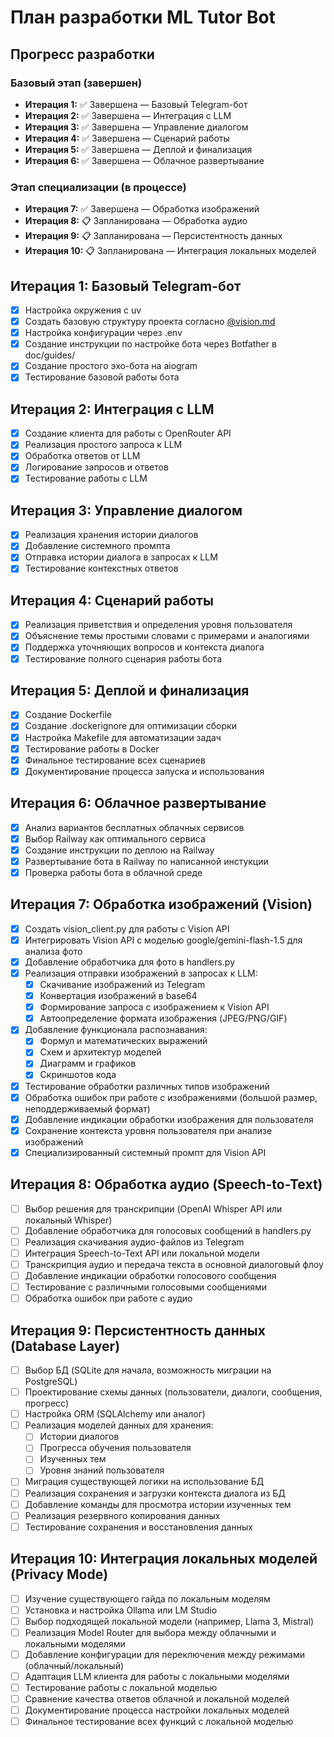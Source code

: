 # План разработки ML Tutor Bot

## Прогресс разработки

### Базовый этап (завершен)
- **Итерация 1:** ✅ Завершена — Базовый Telegram-бот
- **Итерация 2:** ✅ Завершена — Интеграция с LLM
- **Итерация 3:** ✅ Завершена — Управление диалогом
- **Итерация 4:** ✅ Завершена — Сценарий работы
- **Итерация 5:** ✅ Завершена — Деплой и финализация
- **Итерация 6:** ✅ Завершена — Облачное развертывание

### Этап специализации (в процессе)
- **Итерация 7:** ✅ Завершена — Обработка изображений
- **Итерация 8:** 📋 Запланирована — Обработка аудио
- **Итерация 9:** 📋 Запланирована — Персистентность данных
- **Итерация 10:** 📋 Запланирована — Интеграция локальных моделей

## Итерация 1: Базовый Telegram-бот
- [x] Настройка окружения с uv
- [x] Создать базовую структуру проекта согласно [@vision.md](vision.md)
- [x] Настройка конфигурации через .env
- [x] Создание инструкции по настройке бота через Botfather в doc/guides/
- [x] Создание простого эхо-бота на aiogram
- [x] Тестирование базовой работы бота

## Итерация 2: Интеграция с LLM
- [x] Создание клиента для работы с OpenRouter API
- [x] Реализация простого запроса к LLM
- [x] Обработка ответов от LLM
- [x] Логирование запросов и ответов
- [x] Тестирование работы с LLM

## Итерация 3: Управление диалогом
- [x] Реализация хранения истории диалогов
- [x] Добавление системного промпта
- [x] Отправка истории диалога в запросах к LLM
- [x] Тестирование контекстных ответов

## Итерация 4: Сценарий работы
- [x] Реализация приветствия и определения уровня пользователя
- [x] Объяснение темы простыми словами с примерами и аналогиями
- [x] Поддержка уточняющих вопросов и контекста диалога
- [x] Тестирование полного сценария работы бота

## Итерация 5: Деплой и финализация
- [x] Создание Dockerfile
- [x] Создание .dockerignore для оптимизации сборки
- [x] Настройка Makefile для автоматизации задач
- [x] Тестирование работы в Docker
- [x] Финальное тестирование всех сценариев
- [x] Документирование процесса запуска и использования

## Итерация 6: Облачное развертывание
- [x] Анализ вариантов бесплатных облачных сервисов
- [x] Выбор Railway как оптимального сервиса
- [x] Создание инструкции по деплою на Railway
- [x] Развертывание бота в Railway по написанной инстукции 
- [x] Проверка работы бота в облачной среде

## Итерация 7: Обработка изображений (Vision)
- [x] Создать vision_client.py для работы с Vision API
- [x] Интегрировать Vision API с моделью google/gemini-flash-1.5 для анализа фото
- [x] Добавление обработчика для фото в handlers.py
- [x] Реализация отправки изображений в запросах к LLM:
  - [x] Скачивание изображений из Telegram
  - [x] Конвертация изображений в base64
  - [x] Формирование запроса с изображением к Vision API
  - [x] Автоопределение формата изображения (JPEG/PNG/GIF)
- [x] Добавление функционала распознавания:
  - [x] Формул и математических выражений
  - [x] Схем и архитектур моделей
  - [x] Диаграмм и графиков
  - [x] Скриншотов кода
- [x] Тестирование обработки различных типов изображений
- [x] Обработка ошибок при работе с изображениями (большой размер, неподдерживаемый формат)
- [x] Добавление индикации обработки изображения для пользователя
- [x] Сохранение контекста уровня пользователя при анализе изображений
- [x] Специализированный системный промпт для Vision API

## Итерация 8: Обработка аудио (Speech-to-Text)
- [ ] Выбор решения для транскрипции (OpenAI Whisper API или локальный Whisper)
- [ ] Добавление обработчика для голосовых сообщений в handlers.py
- [ ] Реализация скачивания аудио-файлов из Telegram
- [ ] Интеграция Speech-to-Text API или локальной модели
- [ ] Транскрипция аудио и передача текста в основной диалоговый флоу
- [ ] Добавление индикации обработки голосового сообщения
- [ ] Тестирование с различными голосовыми сообщениями
- [ ] Обработка ошибок при работе с аудио

## Итерация 9: Персистентность данных (Database Layer)
- [ ] Выбор БД (SQLite для начала, возможность миграции на PostgreSQL)
- [ ] Проектирование схемы данных (пользователи, диалоги, сообщения, прогресс)
- [ ] Настройка ORM (SQLAlchemy или аналог)
- [ ] Реализация моделей данных для хранения:
  - [ ] Истории диалогов
  - [ ] Прогресса обучения пользователя
  - [ ] Изученных тем
  - [ ] Уровня знаний пользователя
- [ ] Миграция существующей логики на использование БД
- [ ] Реализация сохранения и загрузки контекста диалога из БД
- [ ] Добавление команды для просмотра истории изученных тем
- [ ] Реализация резервного копирования данных
- [ ] Тестирование сохранения и восстановления данных

## Итерация 10: Интеграция локальных моделей (Privacy Mode)
- [ ] Изучение существующего гайда по локальным моделям
- [ ] Установка и настройка Ollama или LM Studio
- [ ] Выбор подходящей локальной модели (например, Llama 3, Mistral)
- [ ] Реализация Model Router для выбора между облачными и локальными моделями
- [ ] Добавление конфигурации для переключения между режимами (облачный/локальный)
- [ ] Адаптация LLM клиента для работы с локальными моделями
- [ ] Тестирование работы с локальной моделью
- [ ] Сравнение качества ответов облачной и локальной моделей
- [ ] Документирование процесса настройки локальных моделей
- [ ] Финальное тестирование всех функций с локальной моделью
